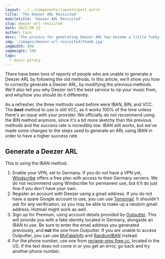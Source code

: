 ```yaml
---
layout: ../../components/layouts/post.astro
title: 'The Deezer ARL Revisited'
mobiletitle: 'Deezer ARL Revisited'
slug: deezer-arl-revisited
date: 2022-09-22
author: Cain
desc: 'The process for generating Deezer ARL has become a little funky lately. Is it still working? Is there something better out there?'
img: '/images/deezer-arl-revisited/thumb.jpg'
imgWidth: 800
imgHeight: 500
tags:
  - music-piracy
---
```


There have been tons of reports of people who are unable to generate a Deezer ARL by following the old methods. In this article, we'll show you how to correctly generate a Deezer ARL, by modifying the previous methods. We'll also tell you why Deezer isn't the best service to rip your music from, and why/how you should do it differently.

As a refresher, the three methods used before were IBAN, BIN, and VCC. The **best** method to use is still VCC, as it works 100% of the time unless there's an issue with your provider. We officially do not recommend using the BIN method anymore, since it's a bit more sketchy than the previous methods and the success rate is incredibly low. IBAN still works, but we've made some changes to the steps used to generate an ARL using IBAN in order to have a higher success rate.

## Generate a Deezer ARL

This is using the IBAN method.

1. Enable your VPN, set to Germany. If you do not have a VPN yet, [Windscribe](https://windscribe.com/) offers a free plan with access to their Germany servers. We do not recommend using Windscribe for permanent use, but it'll do just fine if you don't have your own.
2. Register an account with Deezer using a gmail address. If you do not have a spare Google account to use, you can use [Tempmail](https://tempmail.dev/en/Gmail). It shouldn't ask for any verification, so you may be able to make up a random gmail address. Hotmail might work as well.
3. Sign up for Premium, using account details provided by [Outputter](https://outputter.io/full-identity/germany/). This will provide you with a fake identity located in Germany, alongside an IBAN to use. Be sure to enter the email address you generated previously, and **not** the one from Outputter. If you are unable to access Outputter, you can use [MyFakeInfo](https://www.myfakeinfo.com/identity/de-identity-info-generator.php) and [RandomIBAN](http://randomiban.com/?country=Germany) instead.
4. For the phone number, use one from [recieve-sms-free.cc](https://receive-sms-free.cc/Free-USA-Phone-Number/), located in the US. If the text does not come in or you get an error, go back and try another phone number.
